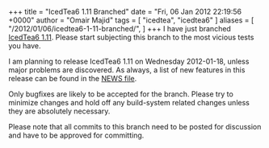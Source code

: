 +++
title = "IcedTea6 1.11 Branched"
date = "Fri, 06 Jan 2012 22:19:56 +0000"
author = "Omair Majid"
tags = [ "icedtea", "icedtea6" ]
aliases = [
    "/2012/01/06/icedtea6-1-11-branched/",
]
+++
I have just branched [IcedTea6 1.11](http://icedtea.classpath.org/hg/release/icedtea6-1.11/). Please start subjecting this branch to the most vicious tests you have.  
  
I am planning to release IcedTea6 1.11 on Wednesday 2012-01-18, unless major problems are discovered. As always, a list of new features in this release can be found in the [NEWS file](http://icedtea.classpath.org/hg/release/icedtea6-1.11/file/tip/NEWS).  
  
Only bugfixes are likely to be accepted for the branch. Please try to minimize
changes and hold off any build-system related changes unless they are
absolutely necessary.  
  
Please note that all commits to this branch need to be posted for discussion
and have to be approved for committing.  
  


